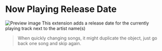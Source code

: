 # Now Playing Release Date

![Preview image](https://raw.githubusercontent.com/Plueres/spicetify-extensions/main/now-playing-release-date/preview-small.jpg=x10)
This extension adds a release date for the currently playing track next to the artist name(s)

> When quickly changing songs, it might duplicate the object, just go back one song and skip again.
